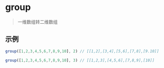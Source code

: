 # group

> 一维数组转二维数组


## 示例


```js
group([1,2,3,4,5,6,7,8,9,10], 2) // [[1,2],[3,4],[5,6],[7,8],[9.10]]

group([1,2,3,4,5,6,7,8,9,10], 3) // [[1,2,3],[4,5,6],[7,8,9],[10]]
```